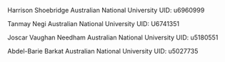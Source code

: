 Harrison Shoebridge
Australian National University
UID: u6960999

Tanmay Negi
Australian National University
UID: U6741351

Joscar Vaughan Needham 
Australian National University
UID: u5180551

Abdel-Barie Barkat
Australian National University
UID: u5027735 